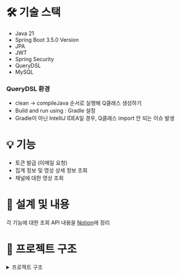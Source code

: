 # 🛠️ 기술 스택
- Java 21
- Spring Boot 3.5.0 Version
- JPA
- JWT
- Spring Security
- QueryDSL
- MySQL

### QueryDSL 환경
- clean → compileJava 순서로 실행해 Q클래스 생성하기
- Build and run using : Gradle 설정
- Gradle이 아닌 IntelliJ IDEA일 경우, Q클래스 import 안 되는 이슈 발생

# 💡 기능
- 토큰 발급 (이메일 요청)
- 집계 정보 및 영상 상세 정보 조회
- 채널에 대한 영상 조회

# 🧩 설계 및 내용
각 기능에 대한 조회 API 내용을 [Notion](https://www.notion.so/JSON-API-1ffe22e7e41380ac8b35cdf7e22f74e5)에 정리

# 📁 프로젝트 구조
<details>
  <summary>프로젝트 구조</summary>
  <br>
  
```
+---java
|   \---com
|       \---example
|           \---graph
|               |   GraphApplication.java
|               |
|               +---domain
|               |   +---analytic
|               |   |   +---controller
|               |   |   |       AnalyticController.java
|               |   |   |
|               |   |   +---dto
|               |   |   |       AnalyticResDto.java
|               |   |   |       AnalyticTotalsResDto.java
|               |   |   |       AnalyticVideoDetailDto.java
|               |   |   |       AnalyticVideoDto.java
|               |   |   |
|               |   |   +---entity
|               |   |   |       Analytic.java
|               |   |   |
|               |   |   +---repository
|               |   |   |       AnalyticCustomRepository.java
|               |   |   |       AnalyticCustomRepositoryImpl.java
|               |   |   |       AnalyticRepository.java
|               |   |   |
|               |   |   \---service
|               |   |           AnalyticService.java
|               |   |
|               |   \---user
|               |       +---controller
|               |       |       AuthController.java
|               |       |
|               |       +---dto
|               |       |       TokenDto.java
|               |       |       UserEmailReqDto.java
|               |       |
|               |       +---entity
|               |       |       User.java
|               |       |
|               |       +---repository
|               |       |       UserRepository.java
|               |       |
|               |       \---service
|               |               AuthService.java
|               |
|               \---global
|                   +---auth
|                   |   |   AuthenticationScheme.java
|                   |   |   DelegatedAccessDeniedHandler.java
|                   |   |   DelegatedAuthenticationEntryPoint.java
|                   |   |
|                   |   \---jwt
|                   |           JwtAuthFilter.java
|                   |           JwtProvider.java
|                   |
|                   +---config
|                   |       QueryDslConfig.java
|                   |       WebConfig.java
|                   |
|                   \---exception
|                       \---handler
|                               GlobalExceptionHandler.java
|
\---resources
    |   application.yml
    |
    +---static
    \---templates
```
</details>
